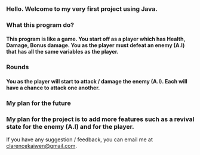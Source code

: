 ### Hello. Welcome to my very first project using Java. 

### What this program do?
#### This program is like a game. You start off as a player which has Health, Damage, Bonus damage. You as the player must defeat an enemy (A.I) that has all the same variables as the player.

### Rounds
#### You as the player will start to attack / damage the enemy (A.I). Each will have a chance to attack one another.

### My plan for the future
### My plan for the project is to add more features such as a revival state for the enemy (A.I) and for the player.
 
If you have any suggestion / feedback, you can email me at clarencekaiwen@gmail.com.

